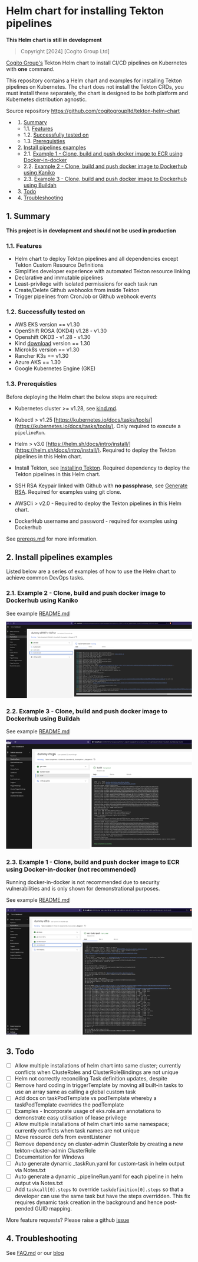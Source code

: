 # Helm chart for installing Tekton pipelines 

**This Helm chart is still in development**

> Copyright [2024] [Cogito Group Ltd]

[Cogito Group's](https://cogitogroup.co.uk) Tekton Helm chart to install CI/CD pipelines on Kubernetes with **one** command.

This repository contains a Helm chart and examples for installing Tekton pipelines on Kubernetes. The chart does not install the Tekton CRDs, you must install these separately, the chart is designed to be both platform and Kubernetes distribution agnostic.

Source repository https://github.com/cogitogroupltd/tekton-helm-chart



<!-- vscode-markdown-toc -->
* 1. [Summary](#Summary)
	* 1.1. [Features](#Features)
	* 1.2. [Successfully tested on](#Successfullytestedon)
	* 1.3. [Prerequisties](#Prerequisties)
* 2. [Install pipelines examples](#Installpipelinesexamples)
	* 2.1. [Example 1 - Clone, build and push docker image to ECR using Docker-in-docker](#Example1-ClonebuildandpushdockerimagetoECRusingDocker-in-docker)
	* 2.2. [Example 2 - Clone, build and push docker image to Dockerhub using Kaniko](#Example2-ClonebuildandpushdockerimagetoDockerhubusingKaniko)
	* 2.3. [Example 3 - Clone, build and push docker image to Dockerhub using Buildah](#Example3-ClonebuildandpushdockerimagetoDockerhubusingBuildah)
* 3. [Todo](#Todo)
* 4. [Troubleshooting](#Troubleshooting)

<!-- vscode-markdown-toc-config
	numbering=true
	autoSave=true
	/vscode-markdown-toc-config -->
<!-- /vscode-markdown-toc -->

##  1. <a name='Summary'></a>Summary

**This project is in development and should not be used in production**


###  1.1. <a name='Features'></a>Features

- Helm chart to deploy Tekton pipelines and all dependencies except Tekton Custom Resource Definitions
- Simplifies developer experience with automated Tekton resource linking  
- Declarative and immutable pipelines 
- Least-privilege with isolated permissions for each task run
- Create/Delete Github webhooks from inside Tekton
- Trigger pipelines from CronJob or Github webhook events


###  1.2. <a name='Successfullytestedon'></a>Successfully tested on

- AWS EKS version == v1.30
- OpenShift ROSA (OKD4) v1.28 - v1.30
- Openshift OKD3 - v1.28 - v1.30
- Kind [download](https://kind.sigs.k8s.io/) version == 1.30
- Microk8s version == v1.30
- Rancher K3s == v1.30
- Azure AKS == 1.30
- Google Kubernetes Engine (GKE)

###  1.3. <a name='Prerequisties'></a>Prerequisties

Before deploying the Helm chart the below steps are required:

- Kubernetes cluster >= v1.28, see [kind.md](./docs/kind.md).
- Kubectl > v1.25 [https://kubernetes.io/docs/tasks/tools/](https://kubernetes.io/docs/tasks/tools/). Only required to execute a `pipelineRun`.
- Helm > v3.0 [https://helm.sh/docs/intro/install/](https://helm.sh/docs/intro/install/). Required to deploy the Tekton pipelines in this Helm chart.
- Install Tekton, see [Installing Tekton](./docs/installing_tekton.md). Required dependency to deploy the Tekton pipelines in this Helm chart.

- SSH RSA Keypair linked with Github with **no passphrase**, see [Generate RSA](./docs/generate_rsa.md). Required for examples using git clone.
- AWSCli > v2.0 - Required to deploy the Tekton pipelines in this Helm chart.
- DockerHub username and password - required for examples using Dockerhub



See [prereqs.md](./docs/prereqs.md) for more information.

##  2. <a name='Installpipelinesexamples'></a>Install pipelines examples

Listed below are a series of examples of how to use the Helm chart to achieve common DevOps tasks. 


###  2.1. <a name='Example2-ClonebuildandpushdockerimagetoDockerhubusingKaniko'></a>Example 2 - Clone, build and push docker image to Dockerhub using Kaniko

See example [README.md](./examples/tekton-kaniko-build-deploy/README.md)

![](./examples/tekton-kaniko-build-deploy/2022-10-17-23-36-33.png)

###  2.2. <a name='Example3-ClonebuildandpushdockerimagetoDockerhubusingBuildah'></a>Example 3 - Clone, build and push docker image to Dockerhub using Buildah

See example [README.md](./examples/tekton-buildah-build-deploy/README.md)

![](./examples/tekton-buildah-build-deploy/2022-10-18-00-06-27.png)


###  2.3. <a name='Example1-ClonebuildandpushdockerimagetoECRusingDocker-in-docker'></a>Example 1 - Clone, build and push docker image to ECR using Docker-in-docker (not recommended)

Running docker-in-docker is not recommended due to security vulnerabilities and is only shown for demonstrational purposes.

See example [README.md](./examples/tekton-ecr-build-deploy/README.md)


![](./examples/tekton-ecr-build-deploy/2022-10-17-23-18-35.png)

##  3. <a name='Todo'></a>Todo

- [ ] Allow multiple installations of helm chart into same cluster; currently conflicts when ClusteRoles and ClusterRoleBindings are not unique
- [ ] Helm not correctly reconciling Task definition updates, despite 
- [ ] Remove hard coding in triggerTemplate by moving all built-in tasks to use an array same as calling a global custom task
- [ ] Add docs on taskPodTemplate vs podTemplate whereby a taskPodTemplate overrides the podTemplate
- [ ] Examples - Incorporate usage of eks.role.arn annotations to demonstrate easy utilisation of lease privilege
- [ ] Allow multiple installations of helm chart into same namespace; currently conflicts when task names are not unique
- [ ] Move resource defs from eventListener
- [ ] Remove dependency on cluster-admin ClusterRole by creating a new tekton-cluster-admin ClusterRole
- [ ] Documentation for Windows
- [ ] Auto generate dynamic \_taskRun.yaml for custom-task in helm output via Notes.txt
- [ ] Auto generate a dynamic \_pipelineRun.yaml for each pipeline in helm output via Notes.txt
- [ ] Add `taskcall[0].steps` to override `taskdefinition[0].steps` so that a developer can use the same task but have the steps overridden. This fix requires dynamic task creation in the background and hence post-pended GUID mapping.

More feature requests? Please raise a github [issue](https://github.com/cogitogroupltd/tekton-helm-chart/issues)

##  4. <a name='Troubleshooting'></a>Troubleshooting

See [FAQ.md](./docs/FAQ.md) or our [blog](https://cogitogroup.co.uk/blog)
